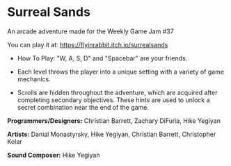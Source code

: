 # Surreal Sands
An arcade adventure made for the Weekly Game Jam #37

You can play it at: https://flyinrabbit.itch.io/surrealsands

* How To Play: 
"W, A, S, D" and "Spacebar" are your friends.

* Each level throws the player into a unique setting with a variety of game mechanics.

* Scrolls are hidden throughout the adventure, which are acquired after completing secondary objectives. These hints are used to unlock a secret combination near the end of the game.

<b>Programmers/Designers:</b> Christian Barrett, Zachary DiFuria, Hike Yegiyan

<b>Artists:</b> Danial Monastyrsky, Hike Yegiyan, Christian Barrett, Christopher Kolar

<b>Sound Composer:</b> Hike Yegiyan
